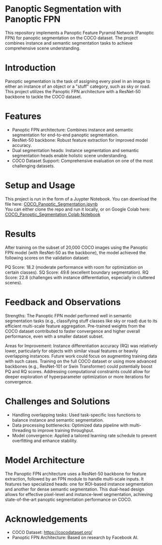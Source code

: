 # Panoptic Segmentation with Panoptic FPN

This repository implements a Panoptic Feature Pyramid Network (Panoptic FPN) for panoptic segmentation on the COCO dataset. The project combines instance and semantic segmentation tasks to achieve comprehensive scene understanding.

# Introduction
Panoptic segmentation is the task of assigning every pixel in an image to either an instance of an object or a "stuff" category, such as sky or road. This project utilizes the Panoptic FPN architecture with a ResNet-50 backbone to tackle the COCO dataset.

# Features
- Panoptic FPN architecture: Combines instance and semantic segmentation for end-to-end panoptic segmentation.
- ResNet-50 backbone: Robust feature extraction for improved model accuracy.
- Dual segmentation heads: Instance segmentation and semantic segmentation heads enable holistic scene understanding.
- COCO Dataset Support: Comprehensive evaluation on one of the most challenging datasets.

# Setup and Usage
This project is run in the form of a Juypter Notebook. You can download the file here: [COCO_Panoptic_Segmentation.ipynb](https://github.com/apmalinsky/AAI-521-FinalProject/blob/main/COCO_Panoptic_Segmentation.ipynb)<br />
You can either clone the repo and run it locally, or on Google Colab here: <br />
[COCO_Panoptic_Segmentation Colab Notebook](https://colab.research.google.com/drive/1ox9mnulhXUwGYLefNaVhB7IwLokRL8bn?usp=sharing)

# Results
After training on the subset of 20,000 COCO images using the Panoptic FPN model (with ResNet-50 as the backbone), the model achieved the following scores on the validation dataset:

PQ Score: 18.2 (moderate performance with room for optimization on certain classes).
SQ Score: 49.6 (excellent boundary segmentation).
RQ Score: 22.8 (challenges with instance differentiation, especially in cluttered scenes).

# Feedback and Observations

Strengths:
The Panoptic FPN model performed well in semantic segmentation tasks (e.g., classifying stuff classes like sky or road) due to its efficient multi-scale feature aggregation.
Pre-trained weights from the COCO dataset contributed to faster convergence and higher overall performance, even with a smaller dataset subset.

Areas for Improvement:
Instance differentiation accuracy (RQ) was relatively lower, particularly for objects with similar visual features or heavily overlapping instances. Future work could focus on augmenting training data with such cases.
Training on the full COCO dataset or using more advanced backbones (e.g., ResNet-101 or Swin Transformer) could potentially boost PQ and RQ scores.
Addressing computational constraints could allow for deeper exploration of hyperparameter optimization or more iterations for convergence.

# Challenges and Solutions
- Handling overlapping tasks: Used task-specific loss functions to balance instance and semantic segmentation.
- Data processing bottlenecks: Optimized data pipeline with multi-threading to improve training throughput.
- Model convergence: Applied a tailored learning rate schedule to prevent overfitting and enhance stability.

# Model Architecture
The Panoptic FPN architecture uses a ResNet-50 backbone for feature extraction, followed by an FPN module to handle multi-scale inputs. It features two specialized heads: one for ROI-based instance segmentation and another for dense semantic segmentation. This dual-head design allows for effective pixel-level and instance-level segmentation, achieving state-of-the-art panoptic segmentation performance on COCO.

# Acknowledgements
- COCO Dataset: https://cocodataset.org/
- Panoptic FPN Architecture: Based on research by Facebook AI.
